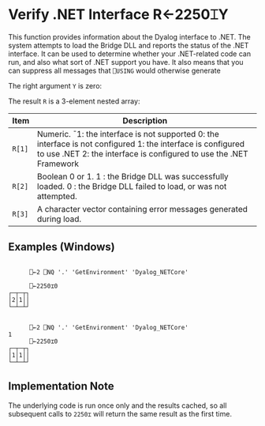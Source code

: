
<!-- Hidden search keywords -->
<div style="display: none;">
  2250⌶
</div>






<h1 class="heading"><span class="name">Verify .NET Interface</span> <span class="command">R←2250⌶Y</span></h1>



This function provides information about the Dyalog interface to .NET. The system attempts to load the Bridge DLL and reports the status of the .NET interface. It can be used to determine whether your .NET-related code can run, and also what sort of .NET support you have. It also means that you can suppress all messages that `⎕USING` would otherwise generate


The right argument `Y` is zero:


The result `R` is a 3-element nested array:


|Item  |Description                                                                                                                                                                       |
|------|----------------------------------------------------------------------------------------------------------------------------------------------------------------------------------|
|`R[1]`|Numeric. ¯1: the interface is not supported 0: the interface is not configured 1: the interface is configured to use .NET 2: the interface is configured to use the .NET Framework|
|`R[2]`|Boolean 0 or 1. 1 : the Bridge DLL was successfully loaded. 0 : the Bridge DLL failed to load, or was not attempted.                                                              |
|`R[3]`|A character vector containing error messages generated during load.                                                                                                               |


## Examples (Windows)
```apl

      ⎕←2 ⎕NQ '.' 'GetEnvironment' 'Dyalog_NETCore'

      ⎕←2250⌶0
┌─┬─┬┐
│2│1││
└─┴─┴┘

```
```apl

      ⎕←2 ⎕NQ '.' 'GetEnvironment' 'Dyalog_NETCore'
1
      ⎕←2250⌶0
┌─┬─┬┐
│1│1││
└─┴─┴┘

```

## Implementation Note


The underlying code is run once only and the results cached, so all subsequent calls to `2250⌶` will return the same result as the first time.


